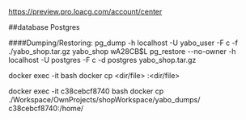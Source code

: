 https://preview.pro.loacg.com/account/center


##database Postgres

####Dumping/Restoring:
pg_dump -h localhost -U yabo_user -F c -f ./yabo_shop.tar.gz yabo_shop wA28CB$L
pg_restore --no-owner -h localhost -U postgres -F c -d postgres yabo_shop.tar.gz

docker exec -it <mycontainer> bash
docker cp <dir/file> <mycontainer>:<dir/file>


docker exec -it c38cebcf8740 bash
docker cp ./Workspace/OwnProjects/shopWorkspace/yabo_dumps/ c38cebcf8740:/home/
